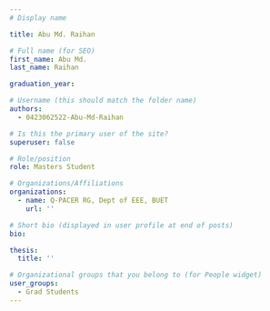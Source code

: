 ```yaml
---
# Display name

title: Abu Md. Raihan

# Full name (for SEO)
first_name: Abu Md. 
last_name: Raihan

graduation_year: 

# Username (this should match the folder name)
authors:
  - 0423062522-Abu-Md-Raihan

# Is this the primary user of the site?
superuser: false

# Role/position
role: Masters Student

# Organizations/Affiliations
organizations:
  - name: Q-PACER RG, Dept of EEE, BUET
    url: ''

# Short bio (displayed in user profile at end of posts)
bio: 

thesis:
  title: '' 

# Organizational groups that you belong to (for People widget)
user_groups:
  - Grad Students
---
```

